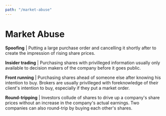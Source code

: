 ```yaml
---
path: "/market-abuse"
---
```


# Market Abuse

**Spoofing** | Putting a large purchase order and cancelling it shortly after to create the impression of rising share prices.

**Insider trading** | Purchasing shares with privilleged information usually only available to decision makers of the company before it goes public.

**Front running** | Purchasing shares ahead of someone else after knowing his intention to buy. Brokers are usually privilleged with foreknowledge of their client's intention to buy, especially if they put a market order.

**Round-tripping** | Investors collude of shares to drive up a company's share prices without an increase in the company's actual earnings. Two companies can also round-trip by buying each other's shares.
